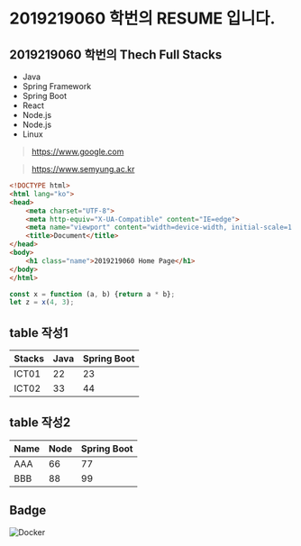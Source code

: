# 2019219060 학번의 RESUME 입니다.

## 2019219060 학번의 Thech Full Stacks 
- Java
- Spring Framework
- Spring Boot
- React
- Node.js
- Node.js
- Linux
  
> https://www.google.com

> https://www.semyung.ac.kr

``` html
<!DOCTYPE html>
<html lang="ko">
<head>
    <meta charset="UTF-8">
    <meta http-equiv="X-UA-Compatible" content="IE=edge">
    <meta name="viewport" content="width=device-width, initial-scale=1.0">
    <title>Document</title>
</head>
<body>
    <h1 class="name">2019219060 Home Page</h1>
</body>
</html>
```

``` javascript
const x = function (a, b) {return a * b};
let z = x(4, 3); 
```

## table 작성1
|Stacks|Java|Spring Boot|
|------|----|-----------|
|ICT01 |22  |23         |
|ICT02 |33  |44         |


## table 작성2
| Name | Node | Spring Boot |
|------|------|-------------|
| AAA  | 66   | 77          |
| BBB  | 88   | 99          |


## Badge
<img src="https://img.shields.io/badge/Docker-007ACC?style=for-the-badge&logo=Docker&Color=white"  alt="Docker" />